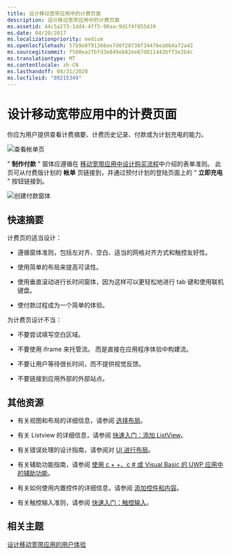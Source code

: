 ```yaml
---
title: 设计移动宽带应用中的计费页面
description: 设计移动宽带应用中的计费页面
ms.assetid: 44c5a273-1dd4-4ff5-90aa-9d1f4f855439
ms.date: 04/20/2017
ms.localizationpriority: medium
ms.openlocfilehash: 57b9e8f91366ee7d0f28738f34476ea864a72a42
ms.sourcegitcommit: f500ea2fbfd3e849eb82ee67d011443bff3e2b4c
ms.translationtype: MT
ms.contentlocale: zh-CN
ms.lasthandoff: 08/31/2020
ms.locfileid: "89215349"
---
```

# <a name="design-billing-pages-in-a-mobile-broadband-app"></a>设计移动宽带应用中的计费页面


你应为用户提供查看计费摘要、计费历史记录、付款或为计划充电的能力。

![查看帐单页](images/mb-fig1-viewbillpage.png)

" **制作付款** " 窗体应遵循在 [移动宽带应用中设计购买流程](design-purchase-flows-in-a-mobile-broadband-app.md)中介绍的表单准则。 此页可从付费版计划的 **帐单** 页链接到，并通过预付计划的登陆页面上的 " **立即充电** " 按钮链接到。

![创建付款窗体](images/mb-fig2-makepaymentform.png)

## <a name="span-idquick_summaryspanspan-idquick_summaryspanspan-idquick_summaryspanquick-summary"></a><span id="Quick_summary"></span><span id="quick_summary"></span><span id="QUICK_SUMMARY"></span>快速摘要


计费页的适当设计：

-   遵循窗体准则，包括左对齐、空白、适当的网格对齐方式和触控友好性。

-   使用简单的布局来提高可读性。

-   使用垂直滚动进行长时间窗体，因为这样可以更轻松地进行 tab 键和使用联机键盘。

-   使付款过程成为一个简单的体验。

为计费页设计不当：

-   不要尝试填写空白区域。

-   不要使用 iframe 来托管流。 而是直接在应用程序体验中构建流。

-   不要让用户等待很长时间，而不提供视觉反馈。

-   不要链接到应用外部的外部站点。

## <a name="span-idadditional_resourcesspanspan-idadditional_resourcesspanspan-idadditional_resourcesspanadditional-resources"></a><span id="Additional_resources"></span><span id="additional_resources"></span><span id="ADDITIONAL_RESOURCES"></span>其他资源


-   有关视图和布局的详细信息，请参阅 [选择布局](/previous-versions/windows/apps/hh465327(v=win.10))。

-   有关 Listview 的详细信息，请参阅 [快速入门：添加 ListView](/previous-versions/windows/apps/hh465496(v=win.10))。

-   有关错误处理的设计指南，请参阅对 [UI 进行布局](/previous-versions/windows/apps/hh465304(v=win.10))。

-   有关辅助功能指南，请参阅 [使用 c + +、c # 或 Visual Basic 的 UWP 应用中的辅助功能](/previous-versions/windows/apps/hh452680(v=win.10))。

-   有关如何使用内置控件的详细信息，请参阅 [添加控件和内容](/previous-versions/windows/apps/hh465393(v=win.10))。

-   有关触控输入准则，请参阅 [快速入门：触控输入](/previous-versions/windows/apps/hh465387(v=win.10))。

## <a name="span-idrelated_topicsspanrelated-topics"></a><span id="related_topics"></span>相关主题


[设计移动宽带应用的用户体验](designing-the-user-experience-of-a-mobile-broadband-app.md)

 

